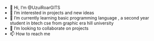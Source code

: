 - 👋 Hi, I’m @UzuiRoarGITS
- 👀 I’m interested in projects and new ideas
- 🌱 I’m currently learning basic programming language , a second year student in btech cse from graphic era hill university
- 💞️ I’m looking to collaborate on projects
- 📫 How to reach me 

<!---
UzuiRoarGITS/UzuiRoarGITS is a ✨ special ✨ repository because its `README.md` (this file) appears on your GitHub profile.
You can click the Preview link to take a look at your changes.
--->
